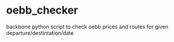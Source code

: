 # oebb_checker
backbone python script to check oebb prices and routes for given departure/destintation/date
